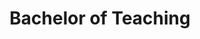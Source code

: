 ---
tag: bteach
categories: core-cm math-cm physics-cm stic prof-ex
permalink: "/category/bteach"
title: "Bachelor of Teaching"
about: "Course content from Bachelor of Teaching"
---